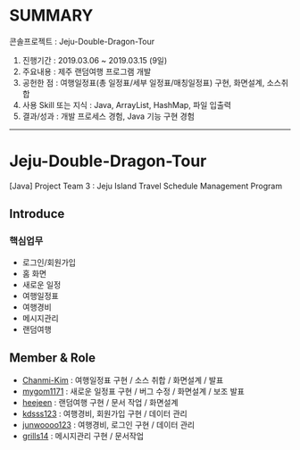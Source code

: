 # SUMMARY

콘솔프로젝트 : Jeju-Double-Dragon-Tour <br>
1) 진행기간 : 2019.03.06 ~ 2019.03.15 (9일) <br>
2) 주요내용 : 제주 랜덤여행 프로그램 개발 <br>
3) 공헌한 점 : 여행일정표(총 일정표/세부 일정표/매칭일정표) 구현, 화면설계, 소스취합 <br>
4) 사용 Skill 또는 지식 : Java, ArrayList, HashMap, 파일 입출력 <br>
5) 결과/성과 : 개발 프로세스 경험, Java 기능 구현 경험 <br>

---

# Jeju-Double-Dragon-Tour
[Java] Project Team 3 : Jeju Island Travel Schedule Management Program

## Introduce
### 핵심업무
- 로그인/회원가입 <br>
- 홈 화면 <br>
- 새로운 일정 <br>
- 여행일정표 <br>
- 여행경비 <br>
- 메시지관리 <br>
- 랜덤여행 <br>

## Member & Role
- [Chanmi-Kim](https://github.com/Chanmi-Kim) : 여행일정표 구현 / 소스 취합 / 화면설계 / 발표 <br>
- [mygom1171](https://github.com/mygom1171) : 새로운 일정표 구현 / 버그 수정 / 화면설계 / 보조 발표 <br>
- [heejeen](https://github.com/heejeen) : 랜덤여행 구현 / 문서 작업 / 화면설계 <br>
- [kdsss123](https://github.com/kdsss123) : 여행경비, 회원가입 구현 / 데이터 관리 <br>
- [junwoooo123](https://github.com/junwoooo123) : 여행경비, 로그인 구현 / 데이터 관리 <br>
- [grills14](https://github.com/grills14) : 메시지관리 구현 / 문서작업 <br>
